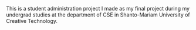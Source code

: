 This is a student administration project I made as my final project during my undergrad studies at the department of CSE in Shanto-Mariam University of Creative Technology.